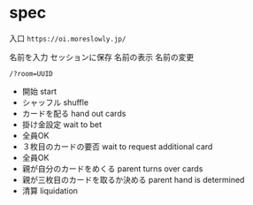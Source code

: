 # spec

入口 `https://oi.moreslowly.jp/`

名前を入力
セッションに保存
名前の表示
名前の変更

`/?room=UUID`

- 開始 start
- シャッフル shuffle
- カードを配る hand out cards
- 掛け金設定 wait to bet
- 全員OK
- ３枚目のカードの要否 wait to request additional card
- 全員OK
- 親が自分のカードをめくる parent turns over cards
- 親が三枚目のカードを取るか決める parent hand is determined
- 清算 liquidation
